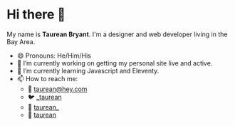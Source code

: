 # Hi there 👋

My name is **Taurean Bryant**. I'm a designer and web developer living in the Bay Area. 

- 😄 Pronouns: He/Him/His
- 🔭 I’m currently working on getting my personal site live and active.
- 🌱 I’m currently learning Javascript and Eleventy.
- 📫 How to reach me:
  - 📨 taurean@hey.com
  - 🐦  [_taurean](https://twitter.com/_taurean)
  - 📸  [taurean_](https://instagram.com/taurean_)
  - 🐙  [taurean](https://github.com/taurean)
